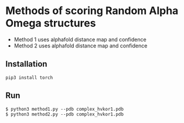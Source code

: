 # Methods of scoring Random Alpha Omega structures

* Method 1 uses alphafold distance map and confidence
* Method 2 uses alphafold distance map and confidence

## Installation

    pip3 install torch


## Run

    $ python3 method1.py --pdb complex_hvkor1.pdb
    $ python3 method2.py --pdb complex_hvkor1.pdb
